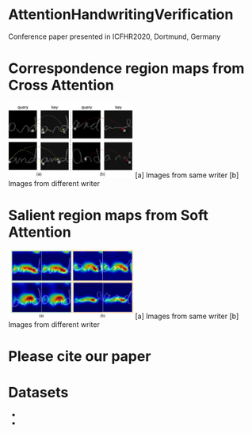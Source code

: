 # AttentionHandwritingVerification
Conference paper presented in ICFHR2020, Dortmund, Germany

# Correspondence region maps from Cross Attention
<img alt="corrrespondence maps" src="/figures/keypoints.png" width="50%"/>
[a] Images from same writer
[b] Images from different writer

# Salient region maps from Soft Attention
<img alt="saliency maps" src="/figures/saliency.png" width="50%"/>
[a] Images from same writer
[b] Images from different writer


# Please cite our paper

# Datasets
-
-
